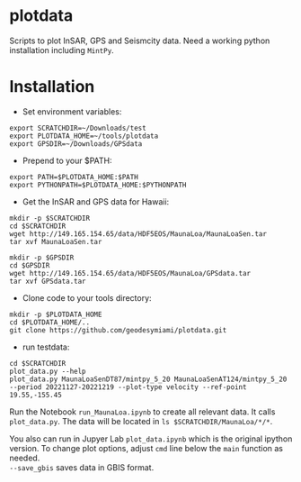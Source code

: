 # plotdata
Scripts to plot InSAR, GPS and Seismcity data. Need a working python installation including `MintPy`.


# Installation
- Set environment variables:
```
export SCRATCHDIR=~/Downloads/test
export PLOTDATA_HOME=~/tools/plotdata
export GPSDIR=~/Downloads/GPSdata
```
- Prepend to your $PATH:
```
export PATH=$PLOTDATA_HOME:$PATH
export PYTHONPATH=$PLOTDATA_HOME:$PYTHONPATH
```
- Get the InSAR and GPS data for Hawaii:
```
mkdir -p $SCRATCHDIR
cd $SCRATCHDIR
wget http://149.165.154.65/data/HDF5EOS/MaunaLoa/MaunaLoaSen.tar
tar xvf MaunaLoaSen.tar

mkdir -p $GPSDIR
cd $GPSDIR
wget http://149.165.154.65/data/HDF5EOS/MaunaLoa/GPSdata.tar
tar xvf GPSdata.tar 
```
- Clone code to your tools directory:
```
mkdir -p $PLOTDATA_HOME
cd $PLOTDATA_HOME/..
git clone https://github.com/geodesymiami/plotdata.git
```
- run testdata:
```
cd $SCRATCHDIR
plot_data.py --help
plot_data.py MaunaLoaSenDT87/mintpy_5_20 MaunaLoaSenAT124/mintpy_5_20 --period 20221127-20221219 --plot-type velocity --ref-point 19.55,-155.45
```
Run the Notebook `run_MaunaLoa.ipynb` to create all relevant data. It calls `plot_data.py`.
The data will be located in `ls $SCRATCHDIR/MaunaLoa/*/*`.  

You also can run in Jupyer Lab `plot_data.ipynb` which is the original ipython version. To change plot options, adjust `cmd` line below the `main` function as needed.  
`--save_gbis` saves data in GBIS format.
